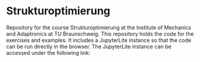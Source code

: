 # Strukturoptimierung

Repository for the course Strukturoptimierung at the Institute of Mechanics and Adaptronics at TU Braunschweig. This repository holds the code for the exercises and examples. It includes a JupyterLite instance so that the code can be run directly in the browser. The JupyterLite instance can be accessed under the following link:  
